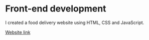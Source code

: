 # Front-end development 

I created a food delivery website using HTML, CSS and JavaScript.

[Website link](https://foodit-delivery.netlify.app/)
